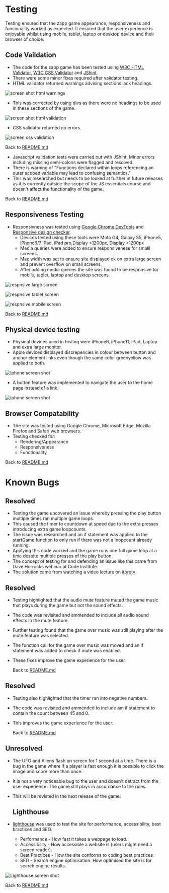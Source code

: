 # Testing
Testing ensured that the zapp game appearance, responsiveness and funcionality worked as expected. It ensured that the user experience is enjoyable whilst using mobile, tablet, laptop or desktop device and their browser of choice.

## Code Vaildation
- The code for the zapp game has been tested using [W3C HTML Validator](https://validator.w3.org/), [W3C CSS Validator](https://jigsaw.w3.org/css-validator/) and [JShint](https://jshint.com/).
-  There were some minor fixes required after validator testing.
- HTML validator returned warnings advising sections lack headings.

![screen shot html warnings](/docs/readme-images/homepage-html-warnings.png)


- This was corrected by using divs as there were no headings to be used in these sections of the game. 

![screen shot html validation](/docs/readme-images/homepage-html-validator.png)


- CSS validator returned no errors.

![screen css validation](/docs/readme-images/css-validator.png)



  Back to [README.md](README.md)



 - Javascript validation tests were carried out with JShint. Minor errors including missing semi-colons were flagged and resolved. 
 - There is  warning of "Functions declared within loops referencing an outer scoped variable may lead to confusing semantics." 
 - This was researched but needs to be looked at further in future releases as it is currently outside the scope of the JS essentials course and doesn't affect the functionality of the game.


  Back to [README.md](README.md)





## Responsiveness Testing
- Responsivness was tested using [Google Chrome DevTools](https://developer.chrome.com/docs/devtools/) and [Responsive design checker](https://responsivedesignchecker.com/). 
    - Devices tested using these tools were Moto G4, Galaxy S5, iPhone5, iPhone6/7 iPad, iPad pro,Display <1200px, Display >1200px
    - Media queries were added to ensure responsiveness for smalll screens. 
    - Max width was set to ensure site displayed ok on extra large screen and prevent overflow on small screens.
    - After adding media queries the site was found to be responsive for mobile, tablet, laptop and desktop screens.


![respnsive large screen ](/docs/readme-images/responsive-large.png)

![respnsive tablet screen ](/docs/readme-images/responsive-tablet.png)

![respnsive mobile screen ](/docs/readme-images/responsive-small.png)

 Back to [README.md](README.md)


 ## Physical device testing
  - Physical devices used in testing were iPhone6, iPhone11, iPad, Laptop and extra large monitor.
  - Apple devices displayed discrepencies in colour between button and anchor element links even though the same color greenyellow was applied to both.

  ![iphone screen shot ](/docs/readme-images/testing-apple-styling.png)

  - A button feature was implemented to navigate the user to the home page instead of a link.

  ![iphone screen shot ](/docs/readme-images/iphone-buttons.png)
  

## Browser Compatability
- The site was tested using Google Chrome, Microsoft Edge, Mozilla Firefox and Safari web browsers. 
- Testing checked for:
    - Rendering/Appearance
    - Responsiveness
    - Functionality 

Back to [README.md](README.md)


# Known Bugs

## Resolved
- Testing the game uncovered an issue whereby pressing the play button multiple times ran multiple game loops. 
- This caused the timer to countdown at speed due to the extra presses introducing extra game loopcounts.
- The issue was researched and an if statement was applied to the startGame function to only run if there was not a loopcount already running.
- Applying this code worked and the game runs one full game loop at a time despite multiple presses of the play button. 
- The concept of testing for and defending an issue like this came from Dave Horrocks webinar at Code Institute.
- The solution came from watching a video lecture on [itprotv](https://www.itpro.tv/)  
## Resolved
- Testing highlighted that the audio mute feature muted the game music that plays during the game but not the sound effects.
- The code was revisited and ammended to include all audio sound effects in the mute feature.
- Further testing found that the game over music was still playing after the mute feature was selected.
- The function call for the game over music was moved and an if statement was added to check if mute was enabled.
- These fixes improve the game experience for the user.

    Back to [README.md](README.md)

 ## Resolved
- Testing also highlighted that the timer ran into negative numbers.
- The code was revisited and ammended to include am if statement to contain the count between 45 and 0.
- This improves the game experience for the user.

    Back to [README.md](README.md)


## Unresolved
- The UFO and Aliens flash on screen for 1 second at a time. There is a bug in the game where if a player is fast enough it is possible to click the image and score more than once.
- It is not a very noticeable bug to the user and doesn't detract from the user experience. The game still plays in accordance to the rules.
- This will be revisted in the next release of the game. 


    ## Lighthouse
- [lighthouse](https://developers.google.com/web/tools/lighthouse) was used to test the site for performance, accessibility, best bractices and SEO.

    - Performance - How fast it takes a webpage to load.
    - Accessibility - How accessible a website is (users might need a screen reader).
    - Best Practices - How the site conforms to coding best practices.
    - SEO - Search engine optimisation. How optimised the site is for search engine results.


![Lighthouse screen shot](/docs/readme-images/lighthouse.png)

Back to [README.md](README.md)